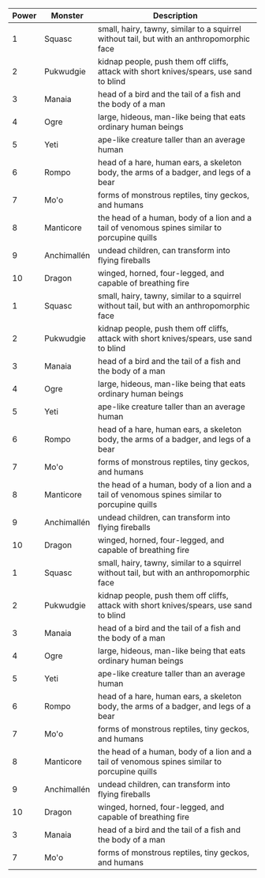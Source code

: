 |Power|Monster|Description|
|-----|-------|-----------|
|1|Squasc|small, hairy, tawny, similar to a squirrel without tail, but with an anthropomorphic face|
|2|Pukwudgie|kidnap people, push them off cliffs, attack with short knives/spears, use sand to blind|
|3|Manaia|head of a bird and the tail of a fish and the body of a man|
|4|Ogre|large, hideous, man-like being that eats ordinary human beings|
|5|Yeti|ape-like creature taller than an average human|
|6|Rompo|head of a hare, human ears, a skeleton body, the arms of a badger, and legs of a bear|
|7|Mo'o|forms of monstrous reptiles, tiny geckos, and humans|
|8|Manticore|the head of a human, body of a lion and a tail of venomous spines similar to porcupine quills|
|9|Anchimallén|undead children, can transform into flying fireballs|
|10|Dragon|winged, horned, four-legged, and capable of breathing fire|
|1|Squasc|small, hairy, tawny, similar to a squirrel without tail, but with an anthropomorphic face|
|2|Pukwudgie|kidnap people, push them off cliffs, attack with short knives/spears, use sand to blind|
|3|Manaia|head of a bird and the tail of a fish and the body of a man|
|4|Ogre|large, hideous, man-like being that eats ordinary human beings|
|5|Yeti|ape-like creature taller than an average human|
|6|Rompo|head of a hare, human ears, a skeleton body, the arms of a badger, and legs of a bear|
|7|Mo'o|forms of monstrous reptiles, tiny geckos, and humans|
|8|Manticore|the head of a human, body of a lion and a tail of venomous spines similar to porcupine quills|
|9|Anchimallén|undead children, can transform into flying fireballs|
|10|Dragon|winged, horned, four-legged, and capable of breathing fire|
|1|Squasc|small, hairy, tawny, similar to a squirrel without tail, but with an anthropomorphic face|
|2|Pukwudgie|kidnap people, push them off cliffs, attack with short knives/spears, use sand to blind|
|3|Manaia|head of a bird and the tail of a fish and the body of a man|
|4|Ogre|large, hideous, man-like being that eats ordinary human beings|
|5|Yeti|ape-like creature taller than an average human|
|6|Rompo|head of a hare, human ears, a skeleton body, the arms of a badger, and legs of a bear|
|7|Mo'o|forms of monstrous reptiles, tiny geckos, and humans|
|8|Manticore|the head of a human, body of a lion and a tail of venomous spines similar to porcupine quills|
|9|Anchimallén|undead children, can transform into flying fireballs|
|10|Dragon|winged, horned, four-legged, and capable of breathing fire|
|3|Manaia|head of a bird and the tail of a fish and the body of a man|
|7|Mo'o|forms of monstrous reptiles, tiny geckos, and humans|

